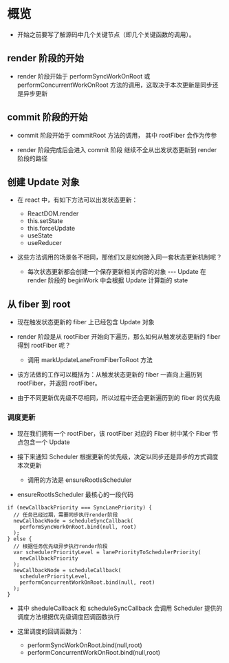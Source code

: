 # 概览

- 开始之前要写了解源码中几个关键节点（即几个关键函数的调用）。

## render 阶段的开始

- render 阶段开始于 performSyncWorkOnRoot 或 performConcurrentWorkOnRoot 方法的调用，这取决于本次更新是同步还是异步更新

## commit 阶段的开始

- commit 阶段开始于 commitRoot 方法的调用， 其中 rootFiber 会作为传参

- render 阶段完成后会进入 commit 阶段 继续不全从出发状态更新到 render 阶段的路径

## 创建 Update 对象

- 在 react 中，有如下方法可以出发状态更新：

  - ReactDOM.render
  - this.setState
  - this.forceUpdate
  - useState
  - useReducer

- 这些方法调用的场景各不相同，那他们又是如何接入同一套状态更新机制呢？
  - 每次状态更新都会创建一个保存更新相关内容的对象 --- Update 在 render 阶段的 beginWork 中会根据 Update 计算新的 state

## 从 fiber 到 root

- 现在触发状态更新的 fiber 上已经包含 Update 对象

- render 阶段是从 rootFiber 开始向下遍历，那么如何从触发状态更新的 fiber 得到 rootFiber 呢？

  - 调用 markUpdateLaneFromFiberToRoot 方法

- 该方法做的工作可以概括为：从触发状态更新的 fiber 一直向上遍历到 rootFiber，并返回 rootFiber。

- 由于不同更新优先级不尽相同，所以过程中还会更新遍历到的 fiber 的优先级

### 调度更新

- 现在我们拥有一个 rootFiber，该 rootFiber 对应的 Fiber 树中某个 Fiber 节点包含一个 Update

- 接下来通知 Scheduler 根据更新的优先级，决定以同步还是异步的方式调度本次更新

  - 调用的方法是 ensureRootIsScheduler

- ensureRootIsScheduler 最核心的一段代码

```
if (newCallbackPriority === SyncLanePriority) {
  // 任务已经过期，需要同步执行render阶段
  newCallbackNode = scheduleSyncCallback(
    performSyncWorkOnRoot.bind(null, root)
  );
} else {
  // 根据任务优先级异步执行render阶段
  var schedulerPriorityLevel = lanePriorityToSchedulerPriority(
    newCallbackPriority
  );
  newCallbackNode = scheduleCallback(
    schedulerPriorityLevel,
    performConcurrentWorkOnRoot.bind(null, root)
  );
}
```

- 其中 sheduleCallback 和 scheduleSyncCallback 会调用 Scheduler 提供的调度方法根据优先级调度回调函数执行

- 这里调度的回调函数为：
  - performSyncWorkOnRoot.bind(null,root)
  - performConcurrentWorkOnRoot.bind(null,root)
